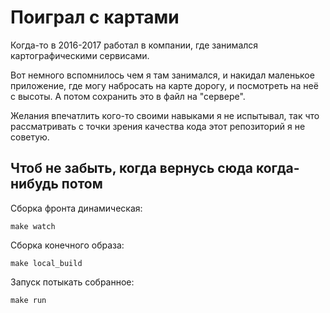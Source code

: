 # Поиграл с картами
Когда-то в 2016-2017 работал в компании, где занимался картографическими сервисами.

Вот немного вспомнилось чем я там занимался, и накидал маленькое приложение, где могу набросать на карте дорогу, и посмотреть на неё с высоты. А потом сохранить это в файл на "сервере".

Желания впечатлить кого-то своими навыками я не испытывал, так что рассматривать с точки зрения качества кода этот репозиторий я не советую.

## Чтоб не забыть, когда вернусь сюда когда-нибудь потом

Сборка фронта динамическая:

    make watch

Сборка конечного образа:

    make local_build

Запуск потыкать собранное:

    make run
